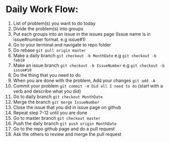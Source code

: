 <h1><b>Daily Work Flow:</b></h1>

<ol>
  <li> List of problem(s) you want to do today</li>
  <li>Divide the problem(s) into groups</li>
  <li>Put each groups into an issue in the issues page (Issue name is in issue#number format. e.g issue#1)</li>
  <li>Go to your terminal and navigate to repo folder</li>
  <li>Do rebase <code>git pull origin master</code></li>
  <li>Make a daily branch <code>git checkout -b MonthDate</code> e.g <code>git checkout -b feb10</code></li>
  <li>Make an issue branch <code>git checkout -b IssueNumber</code> e.g <code>git checkout -b issue#10</code></li>
  <li>Do the thing that you need to do</li>
  <li>When you are done with the problem, Add your changes <code>git add -A</code></li>
  <li>Commit your problem <code>git commit -m Did all I need to do</code> (start with a verb and describe what you did)</li>
  <li>Go to daily branch <code>git checkout MonthDate</code></li>
  <li>Merge the branch <code>git merge IssueNumber</code></li>
  <li>Close the issue that you did in issue page on github</li>
  <li>Repeat step 7-12 until you are done</li>
  <li>Go to master branch <code>git checkout master</code></li>
  <li>Push the daily branch <code>git push origin MonthDate</code></li>
  <li>Go to the repo github page and do a pull request</li>
  <li>Ask the others to review and merge the pull request</li>
</ol>
